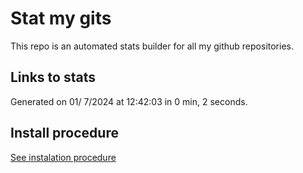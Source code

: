 # Stat my gits

This repo is an automated stats builder for all my github repositories.

## Links to stats


Generated on 01/ 7/2024 at 12:42:03 in 0 min, 2 seconds.

## Install procedure

[See instalation procedure](./src/install.md)
